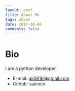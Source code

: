 ```yaml
---
layout: post
title: About Me
tags: about
date: 2017-06-06
comments: false
---
```


# Bio  
I am a python developer.  

* E-mail: gjj0816@gmail.com
* Github: saicoco
